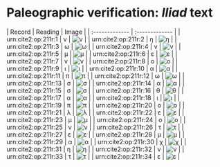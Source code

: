 # Paleographic verification: *Iliad* text

| Record | Reading     | Image     |
| :------------- | :------------- |
| urn:cite2:op:211r:1 | ν | ![ν](http://www.homermultitext.org/iipsrv?OBJ=IIP,1.0&FIF=/project/homer/pyramidal/VenA/VA211RN_0382.tif&RGN=0.2056,0.2107,0.01400,0.01826&WID=800&CVT=JPEG) | 
| urn:cite2:op:211r:2 | η | ![η](http://www.homermultitext.org/iipsrv?OBJ=IIP,1.0&FIF=/project/homer/pyramidal/VenA/VA211RN_0382.tif&RGN=0.2189,0.2071,0.01400,0.01826&WID=800&CVT=JPEG) | 
| urn:cite2:op:211r:3 | ω | ![ω](http://www.homermultitext.org/iipsrv?OBJ=IIP,1.0&FIF=/project/homer/pyramidal/VenA/VA211RN_0382.tif&RGN=0.2338,0.2077,0.01750,0.01715&WID=800&CVT=JPEG) | 
| urn:cite2:op:211r:4 | ν | ![ν](http://www.homermultitext.org/iipsrv?OBJ=IIP,1.0&FIF=/project/homer/pyramidal/VenA/VA211RN_0382.tif&RGN=0.2504,0.2073,0.01566,0.01757&WID=800&CVT=JPEG) | 
| urn:cite2:op:211r:5 | μ | ![μ](http://www.homermultitext.org/iipsrv?OBJ=IIP,1.0&FIF=/project/homer/pyramidal/VenA/VA211RN_0382.tif&RGN=0.2638,0.2086,0.01566,0.01757&WID=800&CVT=JPEG) | 
| urn:cite2:op:211r:6 | ε | ![ε](http://www.homermultitext.org/iipsrv?OBJ=IIP,1.0&FIF=/project/homer/pyramidal/VenA/VA211RN_0382.tif&RGN=0.2793,0.2053,0.01566,0.01757&WID=800&CVT=JPEG) | 
| urn:cite2:op:211r:7 | ν | ![ν](http://www.homermultitext.org/iipsrv?OBJ=IIP,1.0&FIF=/project/homer/pyramidal/VenA/VA211RN_0382.tif&RGN=0.2937,0.2093,0.01566,0.01411&WID=800&CVT=JPEG) | 
| urn:cite2:op:211r:8 | ο | ![ο](http://www.homermultitext.org/iipsrv?OBJ=IIP,1.0&FIF=/project/homer/pyramidal/VenA/VA211RN_0382.tif&RGN=0.3102,0.2097,0.01032,0.01342&WID=800&CVT=JPEG) | 
| urn:cite2:op:211r:9 | ι | ![ι](http://www.homermultitext.org/iipsrv?OBJ=IIP,1.0&FIF=/project/homer/pyramidal/VenA/VA211RN_0382.tif&RGN=0.3189,0.2116,0.009027,0.01148&WID=800&CVT=JPEG) | 
| urn:cite2:op:211r:10 | α | ![α](http://www.homermultitext.org/iipsrv?OBJ=IIP,1.0&FIF=/project/homer/pyramidal/VenA/VA211RN_0382.tif&RGN=0.3322,0.2112,0.01345,0.01079&WID=800&CVT=JPEG) | 
| urn:cite2:op:211r:11 | π | ![π](http://www.homermultitext.org/iipsrv?OBJ=IIP,1.0&FIF=/project/homer/pyramidal/VenA/VA211RN_0382.tif&RGN=0.3469,0.2118,0.02192,0.009959&WID=800&CVT=JPEG) | 
| urn:cite2:op:211r:12 | ω | ![ω](http://www.homermultitext.org/iipsrv?OBJ=IIP,1.0&FIF=/project/homer/pyramidal/VenA/VA211RN_0382.tif&RGN=0.3666,0.2108,0.01769,0.009959&WID=800&CVT=JPEG) | 
| urn:cite2:op:211r:13 | σ | ![σ](http://www.homermultitext.org/iipsrv?OBJ=IIP,1.0&FIF=/project/homer/pyramidal/VenA/VA211RN_0382.tif&RGN=0.3860,0.2112,0.009764,0.008575&WID=800&CVT=JPEG) | 
| urn:cite2:op:211r:14 | α | ![α](http://www.homermultitext.org/iipsrv?OBJ=IIP,1.0&FIF=/project/homer/pyramidal/VenA/VA211RN_0382.tif&RGN=0.3970,0.2089,0.01253,0.009405&WID=800&CVT=JPEG) | 
| urn:cite2:op:211r:15 | σ | ![σ](http://www.homermultitext.org/iipsrv?OBJ=IIP,1.0&FIF=/project/homer/pyramidal/VenA/VA211RN_0382.tif&RGN=0.4092,0.2080,0.01087,0.009544&WID=800&CVT=JPEG) | 
| urn:cite2:op:211r:16 | θ | ![θ](http://www.homermultitext.org/iipsrv?OBJ=IIP,1.0&FIF=/project/homer/pyramidal/VenA/VA211RN_0382.tif&RGN=0.4182,0.2041,0.01087,0.01286&WID=800&CVT=JPEG) | 
| urn:cite2:op:211r:17 | α | ![α](http://www.homermultitext.org/iipsrv?OBJ=IIP,1.0&FIF=/project/homer/pyramidal/VenA/VA211RN_0382.tif&RGN=0.4291,0.2076,0.01087,0.009544&WID=800&CVT=JPEG) | 
| urn:cite2:op:211r:18 | ι | ![ι](http://www.homermultitext.org/iipsrv?OBJ=IIP,1.0&FIF=/project/homer/pyramidal/VenA/VA211RN_0382.tif&RGN=0.4383,0.2086,0.01087,0.009544&WID=800&CVT=JPEG) | 
| urn:cite2:op:211r:19 | π | ![π](http://www.homermultitext.org/iipsrv?OBJ=IIP,1.0&FIF=/project/homer/pyramidal/VenA/VA211RN_0382.tif&RGN=0.4506,0.2090,0.01474,0.01037&WID=800&CVT=JPEG) | 
| urn:cite2:op:211r:20 | ο | ![ο](http://www.homermultitext.org/iipsrv?OBJ=IIP,1.0&FIF=/project/homer/pyramidal/VenA/VA211RN_0382.tif&RGN=0.4639,0.2101,0.009580,0.008852&WID=800&CVT=JPEG) | 
| urn:cite2:op:211r:21 | λ | ![λ](http://www.homermultitext.org/iipsrv?OBJ=IIP,1.0&FIF=/project/homer/pyramidal/VenA/VA211RN_0382.tif&RGN=0.4713,0.2095,0.01474,0.009820&WID=800&CVT=JPEG) | 
| urn:cite2:op:211r:22 | ε | ![ε](http://www.homermultitext.org/iipsrv?OBJ=IIP,1.0&FIF=/project/homer/pyramidal/VenA/VA211RN_0382.tif&RGN=0.4847,0.2080,0.01234,0.009820&WID=800&CVT=JPEG) | 
| urn:cite2:op:211r:23 | μ | ![μ](http://www.homermultitext.org/iipsrv?OBJ=IIP,1.0&FIF=/project/homer/pyramidal/VenA/VA211RN_0382.tif&RGN=0.4950,0.2093,0.01492,0.01107&WID=800&CVT=JPEG) | 
| urn:cite2:op:211r:24 | ο | ![ο](http://www.homermultitext.org/iipsrv?OBJ=IIP,1.0&FIF=/project/homer/pyramidal/VenA/VA211RN_0382.tif&RGN=0.5096,0.2091,0.008106,0.007746&WID=800&CVT=JPEG) | 
| urn:cite2:op:211r:25 | ν | ![ν](http://www.homermultitext.org/iipsrv?OBJ=IIP,1.0&FIF=/project/homer/pyramidal/VenA/VA211RN_0382.tif&RGN=0.5175,0.2090,0.01069,0.01079&WID=800&CVT=JPEG) | 
| urn:cite2:op:211r:26 | τ | ![τ](http://www.homermultitext.org/iipsrv?OBJ=IIP,1.0&FIF=/project/homer/pyramidal/VenA/VA211RN_0382.tif&RGN=0.5271,0.2084,0.009764,0.009405&WID=800&CVT=JPEG) | 
| urn:cite2:op:211r:27 | ε | ![ε](http://www.homermultitext.org/iipsrv?OBJ=IIP,1.0&FIF=/project/homer/pyramidal/VenA/VA211RN_0382.tif&RGN=0.5352,0.2086,0.007369,0.008852&WID=800&CVT=JPEG) | 
| urn:cite2:op:211r:28 | μ | ![μ](http://www.homermultitext.org/iipsrv?OBJ=IIP,1.0&FIF=/project/homer/pyramidal/VenA/VA211RN_0382.tif&RGN=0.5453,0.2062,0.01492,0.01245&WID=800&CVT=JPEG) | 
| urn:cite2:op:211r:29 | α | ![α](http://www.homermultitext.org/iipsrv?OBJ=IIP,1.0&FIF=/project/homer/pyramidal/VenA/VA211RN_0382.tif&RGN=0.5595,0.2047,0.01197,0.01024&WID=800&CVT=JPEG) | 
| urn:cite2:op:211r:30 | χ | ![χ](http://www.homermultitext.org/iipsrv?OBJ=IIP,1.0&FIF=/project/homer/pyramidal/VenA/VA211RN_0382.tif&RGN=0.5652,0.2086,0.01787,0.01107&WID=800&CVT=JPEG) | 
| urn:cite2:op:211r:31 | η | ![η](http://www.homermultitext.org/iipsrv?OBJ=IIP,1.0&FIF=/project/homer/pyramidal/VenA/VA211RN_0382.tif&RGN=0.5801,0.2030,0.01216,0.01107&WID=800&CVT=JPEG) | 
| urn:cite2:op:211r:32 | ν | ![ν](http://www.homermultitext.org/iipsrv?OBJ=IIP,1.0&FIF=/project/homer/pyramidal/VenA/VA211RN_0382.tif&RGN=0.5923,0.2046,0.009580,0.009544&WID=800&CVT=JPEG) | 
| urn:cite2:op:211r:33 | τ | ![τ](http://www.homermultitext.org/iipsrv?OBJ=IIP,1.0&FIF=/project/homer/pyramidal/VenA/VA211RN_0382.tif&RGN=0.6006,0.2069,0.009580,0.009544&WID=800&CVT=JPEG) | 
| urn:cite2:op:211r:34 | ε | ![ε](http://www.homermultitext.org/iipsrv?OBJ=IIP,1.0&FIF=/project/homer/pyramidal/VenA/VA211RN_0382.tif&RGN=0.6089,0.2044,0.01474,0.009682&WID=800&CVT=JPEG) | 


